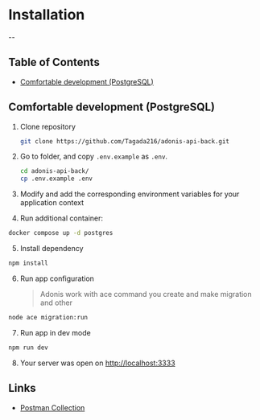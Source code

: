 # Installation

--

## Table of Contents

- [Comfortable development (PostgreSQL)](#comfortable-development-postgresql)



## Comfortable development (PostgreSQL)

1. Clone repository

   ```bash
   git clone https://github.com/Tagada216/adonis-api-back.git
   ```

2. Go to folder, and copy `.env.example` as `.env`.

   ```bash
   cd adonis-api-back/
   cp .env.example .env
   ```

3. Modify and add the corresponding environment variables for your application context

4. Run additional container:

```bash
docker compose up -d postgres
```

5. Install dependency

```bash
npm install
```

6. Run app configuration
   > Adonis work with ace command you create and make migration and other

```bash
node ace migration:run
```

7. Run app in dev mode

```bash
npm run dev
```

8. Your server was open on <http://localhost:3333>

## Links

- [Postman Collection](https://github.com/Tagada216/adonisjs-boilerplate/blob/main/postman/Adonis%20JS%20Boilerplate.postman_collection.json)

